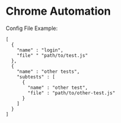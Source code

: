 Chrome Automation
=================

Config File Example:

```
[
  {
    "name" : "login",
    "file" " "path/to/test.js"
  },
  {
    "name" : "other tests",
    "subtests" : [
      {
        "name" : "other test",
        "file" : "path/to/other-test.js"
      }
    ]
  }
]
```